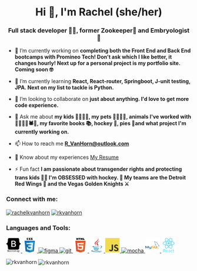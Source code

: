<h1 align="center">Hi 👋, I'm Rachel (she/her)</h1>
<h3 align="center">Full stack developer 👩‍💻, former Zookeeper🦊 and Embryologist 💉</h3>

- 🔭 I’m currently working on **completing both the Front End and Back End bootcamps with Promineo Tech! Don't ask which I like better, it changes hourly! Next up for a personal project is my portfolio site. Coming soon 🤓**

- 🌱 I’m currently learning **React, React-router, Springboot, J-unit testing, JPA. Next on my list to tackle is Python.**

- 👯 I’m looking to collaborate on **just about anything. I'd love to get more code experience.**

- 💬 Ask me about **my kids 👧🏼👦👦, my pets 🐶🐶🐱🐱, animals I've worked with 🦊🐯🐧🐍🕷️🦦, my favorite books 📚, hockey 🏒, pies 🥧and what project I'm currently working on.**

- 📫 How to reach me **R_VanHorn@outlook.com**

- 📄 Know about my experiences [My Resume](https://drive.google.com/file/d/1bKINGgMUYjRTD9qWi7uYeBnR7sOZ3yX7/view?usp=sharing)

- ⚡ Fun fact **I am passionate about transgender rights and protecting trans kids 🏳️‍⚧️ I'm OBSESSED with hockey. 🏒 My teams are the Detroit Red Wings 🐙 and the Vegas Golden Knights ⚔️**

<h3 align="left">Connect with me:</h3>
<p align="left">
<a href="https://linkedin.com/in/rachelkvanhorn" target="blank"><img align="center" src="https://raw.githubusercontent.com/rahuldkjain/github-profile-readme-generator/master/src/images/icons/Social/linked-in-alt.svg" alt="rachelkvanhorn" height="30" width="40" /></a>
<a href="https://www.codewars.com/users/RKVanHorn" target="blank"><img align="center" src="https://www.codewars.com/users/RKVanHorn/badges/micro" alt="rkvanhorn" /></a>
</p>

<h3 align="left">Languages and Tools:</h3>
<p align="left"> <a href="https://getbootstrap.com" target="_blank" rel="noreferrer"> <img src="https://raw.githubusercontent.com/devicons/devicon/master/icons/bootstrap/bootstrap-plain-wordmark.svg" alt="bootstrap" width="40" height="40"/> </a> <a href="https://www.w3schools.com/css/" target="_blank" rel="noreferrer"> <img src="https://raw.githubusercontent.com/devicons/devicon/master/icons/css3/css3-original-wordmark.svg" alt="css3" width="40" height="40"/> </a> <a href="https://www.figma.com/" target="_blank" rel="noreferrer"> <img src="https://www.vectorlogo.zone/logos/figma/figma-icon.svg" alt="figma" width="40" height="40"/> </a> <a href="https://git-scm.com/" target="_blank" rel="noreferrer"> <img src="https://www.vectorlogo.zone/logos/git-scm/git-scm-icon.svg" alt="git" width="40" height="40"/> </a> <a href="https://www.w3.org/html/" target="_blank" rel="noreferrer"> <img src="https://raw.githubusercontent.com/devicons/devicon/master/icons/html5/html5-original-wordmark.svg" alt="html5" width="40" height="40"/> </a> <a href="https://www.java.com" target="_blank" rel="noreferrer"> <img src="https://raw.githubusercontent.com/devicons/devicon/master/icons/java/java-original.svg" alt="java" width="40" height="40"/> </a> <a href="https://developer.mozilla.org/en-US/docs/Web/JavaScript" target="_blank" rel="noreferrer"> <img src="https://raw.githubusercontent.com/devicons/devicon/master/icons/javascript/javascript-original.svg" alt="javascript" width="40" height="40"/> </a> <a href="https://mochajs.org" target="_blank" rel="noreferrer"> <img src="https://www.vectorlogo.zone/logos/mochajs/mochajs-icon.svg" alt="mocha" width="40" height="40"/> </a> <a href="https://www.mysql.com/" target="_blank" rel="noreferrer"> <img src="https://raw.githubusercontent.com/devicons/devicon/master/icons/mysql/mysql-original-wordmark.svg" alt="mysql" width="40" height="40"/> </a> <a href="https://reactjs.org/" target="_blank" rel="noreferrer"> <img src="https://raw.githubusercontent.com/devicons/devicon/master/icons/react/react-original-wordmark.svg" alt="react" width="40" height="40"/> </a> </p>

<p><img align="left" src="https://github-readme-stats.vercel.app/api/top-langs?username=rkvanhorn&show_icons=true&locale=en&layout=compact" alt="rkvanhorn" /></p>

<p>&nbsp;<img align="center" src="https://github-readme-stats.vercel.app/api?username=rkvanhorn&show_icons=true&locale=en" alt="rkvanhorn" /></p>
